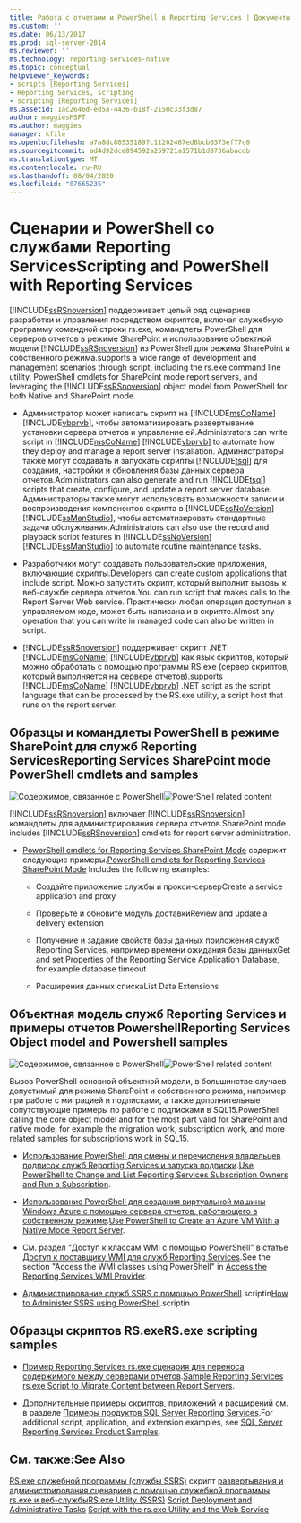 ```yaml
---
title: Работа с отчетами и PowerShell в Reporting Services | Документы Майкрософт
ms.custom: ''
ms.date: 06/13/2017
ms.prod: sql-server-2014
ms.reviewer: ''
ms.technology: reporting-services-native
ms.topic: conceptual
helpviewer_keywords:
- scripts [Reporting Services]
- Reporting Services, scripting
- scripting [Reporting Services]
ms.assetid: 1ac2646d-ed5a-4436-b18f-2150c33f3d87
author: maggiesMSFT
ms.author: maggies
manager: kfile
ms.openlocfilehash: a7a8dc805351897c11202467ed8bcb0373ef77c6
ms.sourcegitcommit: ad4d92dce894592a259721a1571b1d8736abacdb
ms.translationtype: MT
ms.contentlocale: ru-RU
ms.lasthandoff: 08/04/2020
ms.locfileid: "87665235"
---
```

# <a name="scripting-and-powershell-with-reporting-services"></a><span data-ttu-id="1a3ae-102">Сценарии и PowerShell со службами Reporting Services</span><span class="sxs-lookup"><span data-stu-id="1a3ae-102">Scripting and PowerShell with Reporting Services</span></span>
  [!INCLUDE[ssRSnoversion](../../../includes/ssrsnoversion-md.md)] <span data-ttu-id="1a3ae-103">поддерживает целый ряд сценариев разработки и управления посредством скриптов, включая служебную программу командной строки rs.exe, командлеты PowerShell для серверов отчетов в режиме SharePoint и использование объектной модели [!INCLUDE[ssRSnoversion](../../../includes/ssrsnoversion-md.md)] из PowerShell для режима SharePoint и собственного режима.</span><span class="sxs-lookup"><span data-stu-id="1a3ae-103">supports a wide range of development and management scenarios through script, including the rs.exe command line utility, PowerShell cmdlets for SharePoint mode report servers, and leveraging the [!INCLUDE[ssRSnoversion](../../../includes/ssrsnoversion-md.md)] object model from PowerShell for both Native and SharePoint mode.</span></span>

-   <span data-ttu-id="1a3ae-104">Администратор может написать скрипт на [!INCLUDE[msCoName](../../../includes/msconame-md.md)] [!INCLUDE[vbprvb](../../../includes/vbprvb-md.md)], чтобы автоматизировать развертывание установки сервера отчетов и управление ей.</span><span class="sxs-lookup"><span data-stu-id="1a3ae-104">Administrators can write script in [!INCLUDE[msCoName](../../../includes/msconame-md.md)] [!INCLUDE[vbprvb](../../../includes/vbprvb-md.md)] to automate how they deploy and manage a report server installation.</span></span> <span data-ttu-id="1a3ae-105">Администраторы также могут создавать и запускать скрипты [!INCLUDE[tsql](../../includes/tsql-md.md)] для создания, настройки и обновления базы данных сервера отчетов.</span><span class="sxs-lookup"><span data-stu-id="1a3ae-105">Administrators can also generate and run [!INCLUDE[tsql](../../includes/tsql-md.md)] scripts that create, configure, and update a report server database.</span></span> <span data-ttu-id="1a3ae-106">Администраторы также могут использовать возможности записи и воспроизведения компонентов скрипта в [!INCLUDE[ssNoVersion](../../includes/ssnoversion-md.md)] [!INCLUDE[ssManStudio](../../includes/ssmanstudio-md.md)], чтобы автоматизировать стандартные задачи обслуживания.</span><span class="sxs-lookup"><span data-stu-id="1a3ae-106">Administrators can also use the record and playback script features in [!INCLUDE[ssNoVersion](../../includes/ssnoversion-md.md)] [!INCLUDE[ssManStudio](../../includes/ssmanstudio-md.md)] to automate routine maintenance tasks.</span></span>

-   <span data-ttu-id="1a3ae-107">Разработчики могут создавать пользовательские приложения, включающие скрипты.</span><span class="sxs-lookup"><span data-stu-id="1a3ae-107">Developers can create custom applications that include script.</span></span> <span data-ttu-id="1a3ae-108">Можно запустить скрипт, который выполнит вызовы к веб-службе сервера отчетов.</span><span class="sxs-lookup"><span data-stu-id="1a3ae-108">You can run script that makes calls to the Report Server Web service.</span></span> <span data-ttu-id="1a3ae-109">Практически любая операция доступная в управляемом коде, может быть написана и в скрипте.</span><span class="sxs-lookup"><span data-stu-id="1a3ae-109">Almost any operation that you can write in managed code can also be written in script.</span></span>

-   [!INCLUDE[ssRSnoversion](../../../includes/ssrsnoversion-md.md)] <span data-ttu-id="1a3ae-110">поддерживает скрипт .NET [!INCLUDE[msCoName](../../../includes/msconame-md.md)] [!INCLUDE[vbprvb](../../../includes/vbprvb-md.md)] как язык скриптов, который можно обработать с помощью программы RS.exe (сервер скриптов, который выполняется на сервере отчетов).</span><span class="sxs-lookup"><span data-stu-id="1a3ae-110">supports [!INCLUDE[msCoName](../../../includes/msconame-md.md)] [!INCLUDE[vbprvb](../../../includes/vbprvb-md.md)] .NET script as the script language that can be processed by the RS.exe utility, a script host that runs on the report server.</span></span>

## <a name="reporting-services-sharepoint-mode-powershell-cmdlets-and-samples"></a><span data-ttu-id="1a3ae-111">Образцы и командлеты PowerShell в режиме SharePoint для служб Reporting Services</span><span class="sxs-lookup"><span data-stu-id="1a3ae-111">Reporting Services SharePoint mode PowerShell cmdlets and samples</span></span>
 <span data-ttu-id="1a3ae-112">![Содержимое, связанное с PowerShell](../media/rs-powershellicon.jpg "Содержимое, связанное с PowerShell")</span><span class="sxs-lookup"><span data-stu-id="1a3ae-112">![PowerShell related content](../media/rs-powershellicon.jpg "PowerShell related content")</span></span>

 [!INCLUDE[ssRSnoversion](../../../includes/ssrsnoversion-md.md)] <span data-ttu-id="1a3ae-113">включает [!INCLUDE[ssRSnoversion](../../../includes/ssrsnoversion-md.md)] командлеты для администрирования сервера отчетов.</span><span class="sxs-lookup"><span data-stu-id="1a3ae-113">SharePoint mode includes [!INCLUDE[ssRSnoversion](../../../includes/ssrsnoversion-md.md)] cmdlets for report server administration.</span></span>

-   <span data-ttu-id="1a3ae-114">[PowerShell cmdlets for Reporting Services SharePoint Mode](../powershell-cmdlets-for-reporting-services-sharepoint-mode.md) содержит следующие примеры.</span><span class="sxs-lookup"><span data-stu-id="1a3ae-114">[PowerShell cmdlets for Reporting Services SharePoint Mode](../powershell-cmdlets-for-reporting-services-sharepoint-mode.md) Includes the following examples:</span></span>

    -   <span data-ttu-id="1a3ae-115">Создайте приложение службы и прокси-сервер</span><span class="sxs-lookup"><span data-stu-id="1a3ae-115">Create a service application and proxy</span></span>

    -   <span data-ttu-id="1a3ae-116">Проверьте и обновите модуль доставки</span><span class="sxs-lookup"><span data-stu-id="1a3ae-116">Review and update a delivery extension</span></span>

    -   <span data-ttu-id="1a3ae-117">Получение и задание свойств базы данных приложения служб Reporting Services, например времени ожидания базы данных</span><span class="sxs-lookup"><span data-stu-id="1a3ae-117">Get and set Properties of the Reporting Service Application Database, for example database timeout</span></span>

    -   <span data-ttu-id="1a3ae-118">Расширения данных списка</span><span class="sxs-lookup"><span data-stu-id="1a3ae-118">List Data Extensions</span></span>

## <a name="reporting-services-object-model-and-powershell-samples"></a><span data-ttu-id="1a3ae-119">Объектная модель служб Reporting Services и примеры отчетов Powershell</span><span class="sxs-lookup"><span data-stu-id="1a3ae-119">Reporting Services Object model and Powershell samples</span></span>
 <span data-ttu-id="1a3ae-120">![Содержимое, связанное с PowerShell](../media/rs-powershellicon.jpg "Содержимое, связанное с PowerShell")</span><span class="sxs-lookup"><span data-stu-id="1a3ae-120">![PowerShell related content](../media/rs-powershellicon.jpg "PowerShell related content")</span></span>

 <span data-ttu-id="1a3ae-121">Вызов PowerShell основной объектной модели, в большинстве случаев допустимый для режима SharePoint и собственного режима, например при работе с миграцией и подписками, а также дополнительные сопутствующие примеры по работе с подписками в SQL15.</span><span class="sxs-lookup"><span data-stu-id="1a3ae-121">PowerShell calling the core object model and for the most part valid for SharePoint and native mode, for example the migration work, subscription work, and more related samples for subscriptions work in SQL15.</span></span>

-   <span data-ttu-id="1a3ae-122">[Использование PowerShell для смены и перечисления владельцев подписок служб Reporting Services и запуска подписки](../subscriptions/manage-subscription-owners-and-run-subscription-powershell.md).</span><span class="sxs-lookup"><span data-stu-id="1a3ae-122">[Use PowerShell to Change and List Reporting Services Subscription Owners and Run a Subscription](../subscriptions/manage-subscription-owners-and-run-subscription-powershell.md).</span></span>

-   <span data-ttu-id="1a3ae-123">[Использование PowerShell для создания виртуальной машины Windows Azure с помощью сервера отчетов, работающего в собственном режиме](https://msdn.microsoft.com/library/azure/dn449661.aspx).</span><span class="sxs-lookup"><span data-stu-id="1a3ae-123">[Use PowerShell to Create an Azure VM With a Native Mode Report Server](https://msdn.microsoft.com/library/azure/dn449661.aspx).</span></span>

-   <span data-ttu-id="1a3ae-124">См. раздел "Доступ к классам WMI с помощью PowerShell" в статье [Доступ к поставщику WMI для служб Reporting Services](access-the-reporting-services-wmi-provider.md).</span><span class="sxs-lookup"><span data-stu-id="1a3ae-124">See the section "Access the WMI classes using PowerShell" in [Access the Reporting Services WMI Provider](access-the-reporting-services-wmi-provider.md).</span></span>

-   <span data-ttu-id="1a3ae-125">[Администрирование служб SSRS с помощью PowerShell](https://www.sqlshack.com/how-to-administer-sql-server-reporting-services-ssrs-subscriptions-using-powershell/).scriptin</span><span class="sxs-lookup"><span data-stu-id="1a3ae-125">[How to Administer SSRS using PowerShell](https://www.sqlshack.com/how-to-administer-sql-server-reporting-services-ssrs-subscriptions-using-powershell/).scriptin</span></span>

## <a name="rsexe-scripting-samples"></a><span data-ttu-id="1a3ae-126">Образцы скриптов RS.exe</span><span class="sxs-lookup"><span data-stu-id="1a3ae-126">RS.exe scripting samples</span></span>

-   <span data-ttu-id="1a3ae-127">[Пример Reporting Services rs.exe сценария для переноса содержимого между серверами отчетов](sample-reporting-services-rs-exe-script-to-copy-content-between-report-servers.md).</span><span class="sxs-lookup"><span data-stu-id="1a3ae-127">[Sample Reporting Services rs.exe Script to Migrate Content between Report Servers](sample-reporting-services-rs-exe-script-to-copy-content-between-report-servers.md).</span></span>

-   <span data-ttu-id="1a3ae-128">Дополнительные примеры скриптов, приложений и расширений см. в разделе [Примеры продуктов SQL Server Reporting Services](https://go.microsoft.com/fwlink/?LinkId=177889).</span><span class="sxs-lookup"><span data-stu-id="1a3ae-128">For additional script, application, and extension examples, see [SQL Server Reporting Services Product Samples](https://go.microsoft.com/fwlink/?LinkId=177889).</span></span>

## <a name="see-also"></a><span data-ttu-id="1a3ae-129">См. также:</span><span class="sxs-lookup"><span data-stu-id="1a3ae-129">See Also</span></span>
 <span data-ttu-id="1a3ae-130">[RS.exe служебной программы &#40;службы SSRS&#41;](rs-exe-utility-ssrs.md) скрипт [развертывания и администрирования сценариев](script-deployment-and-administrative-tasks.md) [с помощью служебной программы rs.exe и веб-службы](script-with-the-rs-exe-utility-and-the-web-service.md)</span><span class="sxs-lookup"><span data-stu-id="1a3ae-130">[RS.exe Utility &#40;SSRS&#41;](rs-exe-utility-ssrs.md) [Script Deployment and Administrative Tasks](script-deployment-and-administrative-tasks.md) [Script with the rs.exe Utility and the Web Service](script-with-the-rs-exe-utility-and-the-web-service.md)</span></span>


